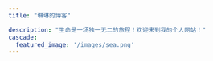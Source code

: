 ```yaml
---
title: "琳琳的博客"

description: "生命是一场独一无二的旅程！欢迎来到我的个人网站！"
cascade:
  featured_image: '/images/sea.png'
---
```

